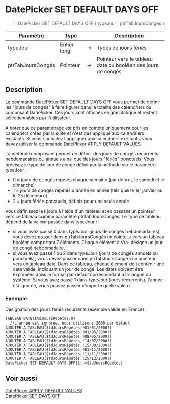 # DatePicker SET DEFAULT DAYS OFF

> DatePicker SET DEFAULT DAYS OFF ( typeJour ; ptrTabJoursCongés )

| Paramètre | Type |     | Description |
| --- | --- | --- | --- |
| typeJour | Entier long | → | Types de jours fériés |
| ptrTabJoursCongés | Pointeur | → | Pointeur vers le tableau date ou booléen des jours de congés |

## Description

La commande DatePicker SET DEFAULT DAYS OFF vous permet de définir les "jours de congés" à faire figurer dans la totalité des calendriers du composant DatePicker. Ces jours sont affichés en gras italique et restent sélectionnables par l'utilisateur. 

A noter que ce paramétrage est pris en compte uniquement pour les calendriers créés par la suite et n'est pas appliqué aux calendriers existants. Si vous souhaitez l'appliquer aux calendriers existants, vous devez utiliser la commande [DatePicker APPLY DEFAULT VALUES](DatePicker%20APPLY%20DEFAULT%20VALUES.md).

La méthode composant permet de définir des jours de congés récurrents hebdomadaires ou annuels ainsi que des jours "fériés" ponctuels. Vous précisez le type de jour de congé défini par la méthode via le paramètre typeJour :

* 0 = jours de congés répétés chaque semaine (par défaut, le samedi et le dimanche)
* 1 = jours de congés répétés d'année en année (tels que le 1er janvier ou le 25 décembre)
* 2 = jours fériés ponctuels, définis pour une seule année

Vous définissez les jours à l'aide d'un tableau et en passant un pointeur vers ce tableau comme paramètre ptrTabJoursCongés. Le type de tableau dépend de la valeur passée dans typeJour :

* si vous avez passé 0 dans typeJour (jours de congés hebdomadaires), vous devez passer dans ptrTabJoursCongés un pointeur vers un tableau booléen comportant 7 éléments. Chaque élément à Vrai désigne un jour de congé hebdomadaire.
* si vous avez passé 1 ou 2 dans typeJour (jours de congés annuels ou ponctuels), vous devez passer dans ptrTabJoursCongés un pointeur vers un tableau date. Dans ce tableau, chaque élément doit contenir une date valide, indiquant un jour de congé. Les dates doivent être exprimées dans le format par défaut correspondant à la langue du système. Si vous avez passé 1 dans typeJour (jours récurrents), l'année est ignorée, vous pouvez passer n'importe quelle valeur.

### Exemple  

Désignation des jours fériés récurrents (exemple valide en France) :

```4d
TABLEAU DATE($tdJoursRépétés;0)
  //L'année est ignorée, nous utilisons 2000 par défaut
AJOUTER A TABLEAU($tdJoursRépétés;!01/01/2000!)
AJOUTER A TABLEAU($tdJoursRépétés;!01/05/2000!)
AJOUTER A TABLEAU($tdJoursRépétés;!08/05/2000!)
AJOUTER A TABLEAU($tdJoursRépétés;!14/07/2000!)
AJOUTER A TABLEAU($tdJoursRépétés;!15/08/2000!)
AJOUTER A TABLEAU($tdJoursRépétés;!01/11/2000!)
AJOUTER A TABLEAU($tdJoursRépétés;!11/11/2000!)
AJOUTER A TABLEAU($tdJoursRépétés;!25/12/2000!)
DatePicker SET DEFAULT DAYS OFF(1;->$tdJoursRépétés)
```

## Voir aussi

[DatePicker APPLY DEFAULT VALUES](DatePicker%20APPLY%20DEFAULT%20VALUES.fr.md)  
[DatePicker SET DAYS OFF](DatePicker%20SET%20DAYS%20OFF.fr.md)
